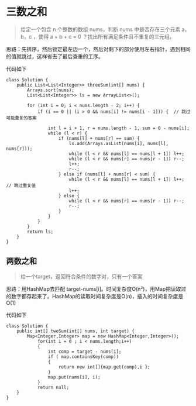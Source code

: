 # 三数之和
> 给定一个包含 n 个整数的数组 nums，判断 nums 中是否存在三个元素 a，b，c ，使得 a + b + c = 0 ？找出所有满足条件且不重复的三元组。

思路：先排序，然后锁定最左边一个，然后对剩下的部分使用左右指针，遇到相同的值就跳过，这样省去了最后查重的工序。

代码如下
````
class Solution {
    public List<List<Integer>> threeSum(int[] nums) {
        Arrays.sort(nums);
        List<List<Integer>> ls = new ArrayList<>();
 
        for (int i = 0; i < nums.length - 2; i++) {
            if (i == 0 || (i > 0 && nums[i] != nums[i - 1])) {  // 跳过可能重复的答案
 
                int l = i + 1, r = nums.length - 1, sum = 0 - nums[i];
                while (l < r) {
                    if (nums[l] + nums[r] == sum) {
                        ls.add(Arrays.asList(nums[i], nums[l], nums[r]));
                        while (l < r && nums[l] == nums[l + 1]) l++;
                        while (l < r && nums[r] == nums[r - 1]) r--;
                        l++;
                        r--;
                    } else if (nums[l] + nums[r] < sum) {
                        while (l < r && nums[l] == nums[l + 1]) l++;   // 跳过重复值
                        l++;
                    } else {
                        while (l < r && nums[r] == nums[r - 1]) r--;
                        r--;
                    }
                }
            }
        }
        return ls;
    }
}
````

## 两数之和
> 给一个target，返回符合条件的数字对，只有一个答案

思路：用HashMap去匹配 target-nums[i]。时间复杂度O(n²)，用Map把读取过的数字都存起来了。HashMap的读取时间复杂度是O(n)，插入的时间复杂度是O(1)

代码如下
````
class Solution {
    public int[] twoSum(int[] nums, int target) {
        Map<Integer,Integer> map = new HashMap<Integer,Integer>();
			for(int i = 0 ; i < nums.length;i++)
			{
				int comp = target - nums[i];
				if ( map.containsKey(comp))
				{
					return new int[]{map.get(comp),i };
				}
				map.put(nums[i], i);
			}
			return null;
    }
}
````